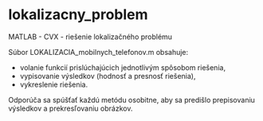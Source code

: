 # lokalizacny_problem
MATLAB - CVX - riešenie lokalizačného problému

Súbor LOKALIZACIA_mobilnych_telefonov.m obsahuje: 
- volanie funkcií prislúchajúcich jednotlivým spôsobom riešenia,
- vypisovanie výsledkov (hodnosť a presnosť riešenia),
- vykreslenie riešenia.

Odporúča sa spúšťať každú metódu osobitne, aby sa predišlo prepisovaniu výsledkov a prekresľovaniu obrázkov.
